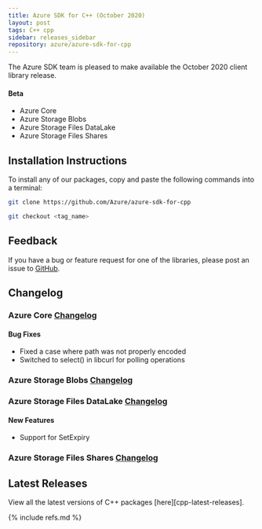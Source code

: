 ```yaml
---
title: Azure SDK for C++ (October 2020)
layout: post
tags: C++ cpp
sidebar: releases_sidebar
repository: azure/azure-sdk-for-cpp
---
```


The Azure SDK team is pleased to make available the October 2020 client library release.

#### Beta

- Azure Core
- Azure Storage Blobs
- Azure Storage Files DataLake
- Azure Storage Files Shares

## Installation Instructions

To install any of our packages, copy and paste the following commands into a terminal:

```bash
git clone https://github.com/Azure/azure-sdk-for-cpp

git checkout <tag_name>
```

## Feedback

If you have a bug or feature request for one of the libraries, please post an issue to [GitHub](https://github.com/Azure/azure-sdk-for-cpp/issues).

## Changelog

### Azure Core [Changelog](https://github.com/Azure/azure-sdk-for-cpp/blob/main/sdk/core/azure-core/CHANGELOG.md)

#### Bug Fixes

- Fixed a case where path was not properly encoded
- Switched to select() in libcurl for polling operations

### Azure Storage Blobs [Changelog](https://github.com/Azure/azure-sdk-for-cpp/blob/main/sdk/storage/azure-storage-blobs/CHANGELOG.md#100-beta2-2020-09-09)

### Azure Storage Files DataLake [Changelog](https://github.com/Azure/azure-sdk-for-cpp/blob/main/sdk/storage/azure-storage-files-datalake/CHANGELOG.md#100-beta2-2020-09-09)

#### New Features

- Support for SetExpiry

### Azure Storage Files Shares [Changelog](https://github.com/Azure/azure-sdk-for-cpp/blob/main/sdk/storage/azure-storage-files-shares/CHANGELOG.md#100-beta2-2020-09-09)

## Latest Releases

View all the latest versions of C++ packages [here][cpp-latest-releases].

{% include refs.md %}
